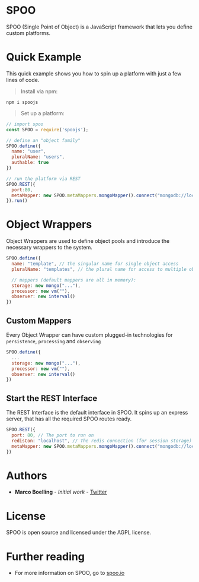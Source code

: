 # SPOO 

SPOO (Single Point of Object) is a JavaScript framework that lets you define custom platforms.


# Quick Example

This quick example shows you how to spin up a platform with just a few lines of code.


> Install via npm:

```shell
npm i spoojs
```

> Set up a platform:

```javascript
// import spoo
const SPOO = require('spoojs');

// define an "object family"
SPOO.define({
  name: "user",
  pluralName: "users",
  authable: true
})

// run the platform via REST
SPOO.REST({
  port:80,
  metaMapper: new SPOO.metaMappers.mongoMapper().connect("mongodb://localhost")
}).run()
```


# Object Wrappers

Object Wrappers are used to define object pools and introduce the necessary wrappers to the system.


```javascript
SPOO.define({
  name: "template", // the singular name for single object access
  pluralName: "templates", // the plural name for access to multiple objects

  // mappers (default mappers are all in memory):
  storage: new mongo("..."),
  processor: new vm(""),
  observer: new interval() 
})
````


## Custom Mappers

Every Object Wrapper can have custom plugged-in technologies for `persistence`, `processing` and `observing`


```javascript
SPOO.define({
  ...
  storage: new mongo("..."),
  processor: new vm(""),
  observer: new interval() 
})
````


## Start the REST Interface

The REST Interface is the default interface in SPOO. It spins up an express server, that has all the required SPOO routes ready.


```javascript
SPOO.REST({
  port: 80, // The port to run on
  redisCon: "localhost", // The redis connection (for session storage)
  metaMapper: new SPOO.metaMappers.mongoMapper().connect("mongodb://localhost") // The meta mapper is required for general config
})
````


# Authors

* **Marco Boelling** - *Initial work* - [Twitter](https://twitter.com/marcoboelling)


# License

SPOO is open source and licensed under the AGPL license.

# Further reading

* For more information on SPOO, go to [spoo.io](https://spoo.io)

